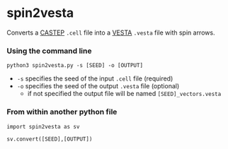 # spin2vesta
Converts a [CASTEP](https://www.castep.org/) ```.cell``` file into a [VESTA](https://jp-minerals.org/vesta/en/) ```.vesta``` file with spin arrows.
### Using the command line
```
python3 spin2vesta.py -s [SEED] -o [OUTPUT]
```
- ```-s``` specifies the seed of the input ```.cell``` file (required)
- ```-o``` specifies the seed of the output ```.vesta``` file (optional)
    - if not specified the output file will be named ```[SEED]_vectors.vesta```
### From within another python file
```
import spin2vesta as sv

sv.convert([SEED],[OUTPUT])
```